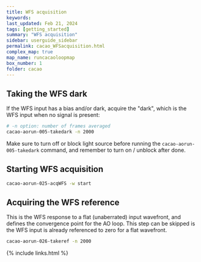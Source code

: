 ```yaml
---
title: WFS acquisition
keywords: 
last_updated: Feb 21, 2024
tags: [getting_started]
summary: "WFS acquisition"
sidebar: userguide_sidebar
permalink: cacao_WFSacquisition.html
complex_map: true
map_name: runcacaoloopmap
box_number: 1
folder: cacao
---
```



## Taking the WFS dark

If the WFS input has a bias and/or dark, acquire the "dark", which is the WFS input when no signal is present:

```bash
# -n option: number of frames averaged
cacao-aorun-005-takedark -n 2000
```

Make sure to turn off or block light source before running the `cacao-aorun-005-takedark` command, and remember to turn on / unblock after done.


## Starting WFS acquisition

```bash
cacao-aorun-025-acqWFS -w start
```

## Acquiring the WFS reference

This is the WFS response to a flat (unaberrated) input wavefront, and defines the convergence point for the AO loop. This step can be skipped is the WFS input is already referenced to zero for a flat wavefront.

```bash
cacao-aorun-026-takeref -n 2000
```


{% include links.html %}

